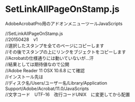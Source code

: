 # SetLinkAllPageOnStamp.js  
AdobeAcrobatPro用のアドオンメニューツールJavaScripts  
  
//SetLinkAllPageOnStamp.js  
//20150428　v1  
//選択したスタンプを全てのページにコピーします  
//その後でスタンプの上にリンクをブジェクトをコピーします  
//Acrobatの仕様通りには動いていないが…汗  
//結果としては期待値なので公開  
//Adobe Reader 11 OSX 10.6.8 にて確認  
//インストール先は  
//ディスク名/Users/ユーザー名/Library/Application Support/Adobe/Acrobat/11.0/JavaScripts  
//文字コード　UTF-16　改行コードUNIX　に変更してから配置  
